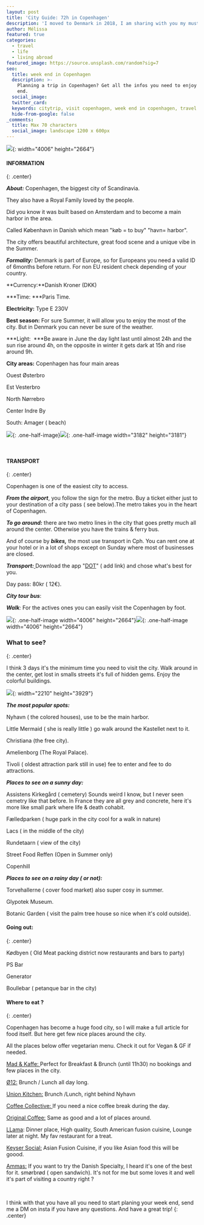 ```yaml
---
layout: post
title: 'City Guide: 72h in Copenhagen'
description: 'I moved to Denmark in 2018, I am sharing with you my must see spot & do. '
author: Mélissa
featured: true
categories:
  - travel
  - life
  - living abroad
featured_image: https://source.unsplash.com/random?sig=7
seo:
  title: week end in Copenhagen
  description: >-
    Planning a trip in Copenhagen? Get all the infos you need to enjoy your week
    end.
  social_image:
  twitter_card:
  keywords: citytrip, visit copenhagen, week end in copenhagen, travel blog
  hide-from-google: false
_comments:
  title: Max 70 characters
  social_image: landscape 1200 x 600px
---
```

![](/uploads/copenhague.jpg){: width="4006" height="2664"}

#### INFORMATION
{: .center}

***About:*** Copenhagen, the biggest city of Scandinavia.

They also have a Royal Family loved by the people.

Did you know it was built based on Amsterdam and to become a main harbor in the area.

Called K&oslash;benhavn in Danish which mean "k&oslash;b = to buy" "havn= harbor".

The city offers beautiful architecture, great food scene and a unique vibe in the Summer.

***Formality:*** Denmark is part of Europe, so for Europeans you need a valid ID of 6months before return. For non EU resident check depending of your country.

**Currency:**Danish Kroner (DKK)

*\*\*Time: \*\**Paris Time.

**Electricity:** Type E 230V

**Best season:** For sure Summer, it will allow you to enjoy the most of the city. But in Denmark you can never be sure of the weather.

*\*\*Light:&nbsp; \*\**Be aware in June the day light last until almost 24h and the sun rise around 4h, on the opposite in winter it gets dark at 15h and rise around 9h.

**City areas:** Copenhagen has four main areas

Ouest &Oslash;sterbro

Est Vesterbro

North N&oslash;rrebro

Center Indre By

South: Amager ( beach)

![](/uploads/city-1.HEIC){: .one-half-image}![](/uploads/dee-copper-and-wild-1lbmrktx8gq-unsplash.jpg){: .one-half-image width="3182" height="3181"}

&nbsp;

#### TRANSPORT
{: .center}

Copenhagen is one of the easiest city to access.

***From the airport***, you follow the sign for the metro. Buy a ticket either just to your destination of a city pass ( see below).The metro takes you in the heart of Copenhagen.

***To go around:*** there are two metro lines in the city that goes pretty much all around the center. Otherwise you have the trains & ferry bus.

And of course by ***bikes,*** the most use transport in Cph. You can rent one at your hotel or in a lot of shops except on Sunday where most of businesses are closed.

***Transport:***<u> </u>Download the app "<u>DOT</u>" ( add link) and chose what's best for you.

Day pass: 80kr ( 12€).

***City tour bus***\:

***Walk**\:* For the actives ones you can easily visit the Copenhagen by foot.

![](/uploads/copenhague.jpg){: .one-half-image width="4006" height="2664"}![](/uploads/copenhague.jpg){: .one-half-image width="4006" height="2664"}

### What to see?
{: .center}

I think 3 days it's the minimum time you need to visit the city. Walk around in the center, get lost in smalls streets it's full of hidden gems. Enjoy the colorful buildings.

![](/uploads/jose-manuel-alonso-de-caso-4YGxHNX2r1Q-unsplash.jpg){: width="2210" height="3929"}

***The most popular spots:***

Nyhavn ( the colored houses), use to be the main harbor.

Little Mermaid ( she is really little ) go walk around the Kastellet next to it.

Christiana (the free city).

Amelienborg (The Royal Palace).

Tivoli ( oldest attraction park still in use) fee to enter and fee to do attractions.

***Places to see on a sunny day:***

Assistens Kirkeg&aring;rd ( cemetery) Sounds weird I know, but I never seen cemetry like that before. In France they are all grey and concrete, here it's more like small park where life & death cohabit.&nbsp;

F&aelig;lledparken ( huge park in the city cool for a walk in nature)

Lacs ( in the middle of the city)

Rundetaarn ( view of the city)

Street Food Reffen (Open in Summer only)

Copenhill

***Places to see on a rainy day ( or not):***

Torvehallerne ( cover food market) also super cosy in summer.

Glypotek Museum.

Botanic Garden ( visit the palm tree house so nice when it's cold outside).

#### Going out:
{: .center}

K&oslash;dbyen ( Old Meat packing district now restaurants and bars to party)

PS Bar

Generator

Boullebar ( petanque bar in the city)

#### Where to eat ?
{: .center}

Copenhagen has become a huge food city, so I will make a full article for food itself. But here get few nice places around the city.

All the places below offer vegetarian menu. Check it out for Vegan & GF if needed.

<u>Mad &amp; Kaffe: </u>Perfect for Breakfast & Brunch (until 11h30) no bookings and few places in the city.

<u>&Oslash;12:</u> Brunch / Lunch all day long.

<u>Union Kitchen:</u> Brunch /Lunch, right behind Nyhavn

<u>Coffee Collective: </u>If you need a nice coffee break during the day.

<u>Original Coffee:</u> Same as good and a lot of places around.

<u>LLama</u>\: Dinner place, High quality, South American fusion cuisine, Lounge later at night. My fav restaurant for a treat.

<u>Keyser Social:</u> Asian Fusion Cuisine, if you like Asian food this will be goood.

<u>Ammas:</u> If you want to try the Danish Specialty, I heard it's one of the best for it. sm&oslash;rbr&oslash;d ( open sandwich). It's not for me but some loves it and well it's part of visiting a country right ?

&nbsp;

I think with that you have all you need to start planing your week end, send me a DM on insta if you have any questions. And have a great trip\!
{: .center}

&nbsp;

&nbsp;

&nbsp;

&nbsp;

&nbsp;

&nbsp;